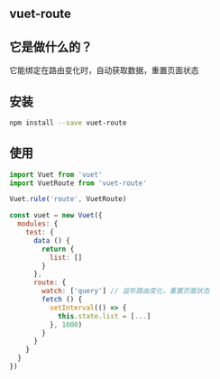 ## vuet-route


## 它是做什么的？
它能绑定在路由变化时，自动获取数据，重置页面状态


## 安装
```bash
npm install --save vuet-route
```


## 使用
```javascript
import Vuet from 'vuet'
import VuetRoute from 'vuet-route'

Vuet.rule('route', VuetRoute)

const vuet = new Vuet({
  modules: {
    test: {
      data () {
        return {
          list: []
        }
      },
      route: {
        watch: ['query'] // 监听路由变化，重置页面状态
        fetch () {
          setInterval(() => {
            this.state.list = [...]
          }, 1000)
        }
      }
    }
  }
})
```